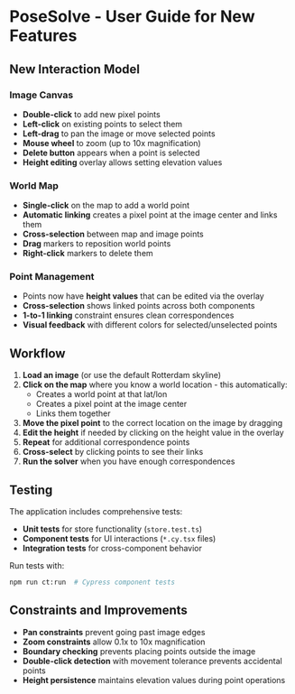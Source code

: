 # PoseSolve - User Guide for New Features

## New Interaction Model

### Image Canvas
- **Double-click** to add new pixel points
- **Left-click** on existing points to select them
- **Left-drag** to pan the image or move selected points
- **Mouse wheel** to zoom (up to 10x magnification)
- **Delete button** appears when a point is selected
- **Height editing** overlay allows setting elevation values

### World Map
- **Single-click** on the map to add a world point
- **Automatic linking** creates a pixel point at the image center and links them
- **Cross-selection** between map and image points
- **Drag** markers to reposition world points
- **Right-click** markers to delete them

### Point Management
- Points now have **height values** that can be edited via the overlay
- **Cross-selection** shows linked points across both components
- **1-to-1 linking** constraint ensures clean correspondences
- **Visual feedback** with different colors for selected/unselected points

## Workflow

1. **Load an image** (or use the default Rotterdam skyline)
2. **Click on the map** where you know a world location - this automatically:
   - Creates a world point at that lat/lon
   - Creates a pixel point at the image center
   - Links them together
3. **Move the pixel point** to the correct location on the image by dragging
4. **Edit the height** if needed by clicking on the height value in the overlay
5. **Repeat** for additional correspondence points
6. **Cross-select** by clicking points to see their links
7. **Run the solver** when you have enough correspondences

## Testing

The application includes comprehensive tests:

- **Unit tests** for store functionality (`store.test.ts`)
- **Component tests** for UI interactions (`*.cy.tsx` files)
- **Integration tests** for cross-component behavior

Run tests with:
```bash
npm run ct:run  # Cypress component tests
```

## Constraints and Improvements

- **Pan constraints** prevent going past image edges
- **Zoom constraints** allow 0.1x to 10x magnification
- **Boundary checking** prevents placing points outside the image
- **Double-click detection** with movement tolerance prevents accidental points
- **Height persistence** maintains elevation values during point operations